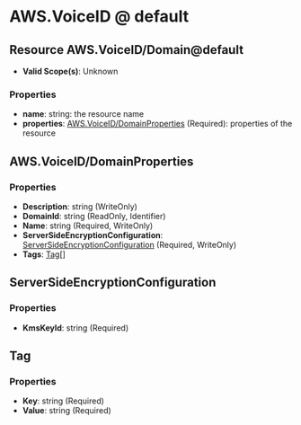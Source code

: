 # AWS.VoiceID @ default

## Resource AWS.VoiceID/Domain@default
* **Valid Scope(s)**: Unknown
### Properties
* **name**: string: the resource name
* **properties**: [AWS.VoiceID/DomainProperties](#awsvoiceiddomainproperties) (Required): properties of the resource

## AWS.VoiceID/DomainProperties
### Properties
* **Description**: string (WriteOnly)
* **DomainId**: string (ReadOnly, Identifier)
* **Name**: string (Required, WriteOnly)
* **ServerSideEncryptionConfiguration**: [ServerSideEncryptionConfiguration](#serversideencryptionconfiguration) (Required, WriteOnly)
* **Tags**: [Tag](#tag)[]

## ServerSideEncryptionConfiguration
### Properties
* **KmsKeyId**: string (Required)

## Tag
### Properties
* **Key**: string (Required)
* **Value**: string (Required)

